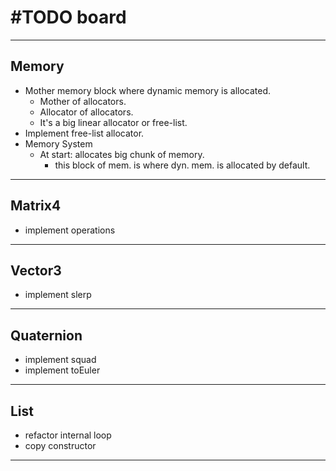 # #TODO board

---

## Memory
* Mother memory block where dynamic memory is allocated.
  * Mother of allocators.
  * Allocator of allocators.
  * It's a big linear allocator or free-list.
* Implement free-list allocator.
* Memory System
  * At start: allocates big chunk of memory.
    * this block of mem. is where dyn. mem. is allocated by default.

---

## Matrix4
* implement operations

---

## Vector3
* implement slerp

---

## Quaternion
* implement squad
* implement toEuler

---

## List
* refactor internal loop
* copy constructor

---
